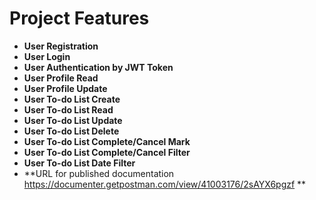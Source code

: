 # Project Features

- **User Registration**
- **User Login**
- **User Authentication by JWT Token**
- **User Profile Read**
- **User Profile Update**
- **User To-do List Create**
- **User To-do List Read**
- **User To-do List Update**
- **User To-do List Delete**
- **User To-do List Complete/Cancel Mark**
- **User To-do List Complete/Cancel Filter**
- **User To-do List Date Filter**
- **URL for published documentation
https://documenter.getpostman.com/view/41003176/2sAYX6pgzf
**
